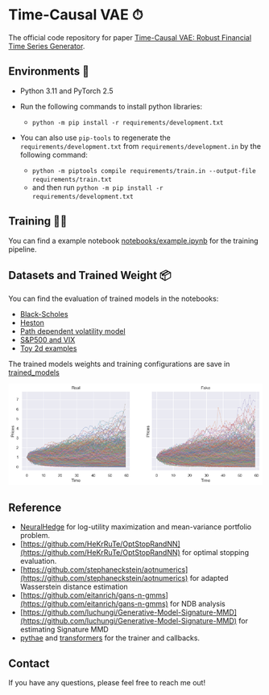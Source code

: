 # Time-Causal VAE ⏱
The official code repository for paper [Time-Causal VAE: Robust Financial Time Series Generator](https://arxiv.org/abs/2411.02947).

## Environments 🔩
* Python 3.11 and PyTorch 2.5

* Run the following commands to install python libraries:
  - `python -m pip install -r requirements/development.txt`
 
* You can also use `pip-tools` to regenerate the `requirements/development.txt` from `requirements/development.in` by the following command:
  - `python -m piptools compile requirements/train.in --output-file requirements/train.txt`
  - and then run `python -m pip install -r requirements/development.txt`

## Training 🧗🏻

You can find a example notebook [notebooks/example.ipynb](https://github.com/justinhou95/TimeCausalVAE/blob/main/notebooks/example.ipynb) for the training pipeline.

## Datasets and Trained Weight 📦

You can find the evaluation of trained models in the notebooks:

- [Black-Scholes](https://github.com/justinhou95/TimeCausalVAE/blob/main/notebooks/BlackScholes.ipynb)
- [Heston](https://github.com/justinhou95/TimeCausalVAE/blob/main/notebooks/Heston.ipynb)
- [Path dependent volatility model](https://github.com/justinhou95/TimeCausalVAE/blob/main/notebooks/PDV.ipynb)
- [S&P500 and VIX](https://github.com/justinhou95/TimeCausalVAE/blob/main/notebooks/SP500.ipynb)
- [Toy 2d examples](https://github.com/justinhou95/TimeCausalVAE/blob/main/notebooks/2Dtoydistributions.ipynb)
  
The trained models weights and training configurations are save in [trained_models](https://github.com/justinhou95/TimeCausalVAE/tree/main/trained_models)


![Image](https://github.com/justinhou95/TimeCausalVAE/blob/main/trained_models/Hestonprice_timestep_60/model_InfoCVAE_De_CLSTMRes_En_CLSTMRes_Prior_RealNVP_Con_Id_Dis_None_comment_None/InfoCVAE_training_2024-09-16_18-19-18/prices_real_fake.png)


## Reference 
- [NeuralHedge](https://github.com/justinhou95/NeuralHedge) for log-utility maximization and mean-variance portfolio problem.
- [https://github.com/HeKrRuTe/OptStopRandNN](https://github.com/HeKrRuTe/OptStopRandNN) for optimal stopping evaluation.
- [https://github.com/stephaneckstein/aotnumerics](https://github.com/stephaneckstein/aotnumerics) for adapted Wasserstein distance estimation
- [https://github.com/eitanrich/gans-n-gmms](https://github.com/eitanrich/gans-n-gmms) for NDB analysis
- [https://github.com/luchungi/Generative-Model-Signature-MMD](https://github.com/luchungi/Generative-Model-Signature-MMD) for estimating Signature MMD
- [pythae](https://github.com/clementchadebec/benchmark_VAE/tree/main) and [transformers](https://github.com/huggingface/transformers) for the trainer and callbacks.

## Contact
If you have any questions, please feel free to reach me out!




